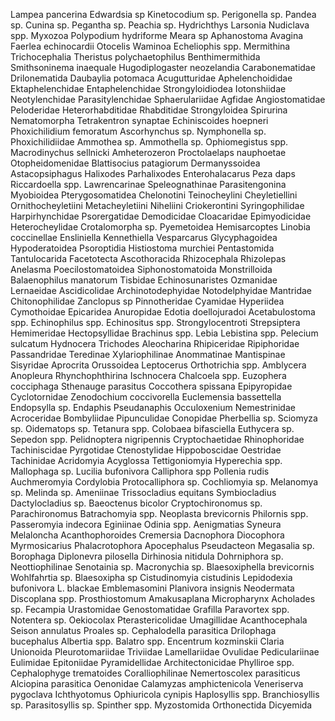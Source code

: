 Lampea pancerina
Edwardsia sp
Kinetocodium sp.
Perigonella sp.
Pandea sp.
Cunina sp.
Pegantha sp.
Peachia sp.
Hydrichthys
Larsonia
Nudiclava spp.
Myxozoa
Polypodium hydriforme
Meara sp
Aphanostoma
Avagina
Faerlea echinocardii
Otocelis
Waminoa
Echeliophis spp.
Mermithina
Trichocephalia
Theristus polychaetophilus
Benthimermithida
Smithsoninema inaequale
Hugodiplogaster neozelandia
Carabonematidae
Drilonematida
Daubaylia potomaca
Acugutturidae
Aphelenchoididae
Ektaphelenchidae
Entaphelenchidae
Strongyloidiodea
Iotonshiidae
Neotylenchidae
Parasitylenchidae
Sphaerulariidae
Agfidae
Angiostomatidae
Peloderidae
Heterorhabditidae
Rhabditidae
Strongyloidea
Spirurina
Nematomorpha
Tetrakentron synaptae
Echiniscoides hoepneri
Phoxichilidium femoratum
Ascorhynchus sp.
Nymphonella sp.
Phoxichilidiidae
Ammothea sp.
Ammothella sp.
Ophiomegistus spp.
Macrodinychus sellnicki
Amheterozeron
Proctolaelaps nauphoetae
Otopheidomenidae
Blattisocius patagiorum
Dermanyssoidea
Astacopsiphagus
Halixodes
Parhalixodes
Enterohalacarus
Peza daps
Riccardoella spp.
Lawrencarinae
Speleognathinae
Parasitengonina
Myobioidea
Pterygosomatidea
Chelonotini
Teinocheylini
Cheyletiellini
Ornithocheyletiini
Metacheyletiini
Niheliini
Criokerontini
Syringophilidae
Harpirhynchidae
Psorergatidae
Demodicidae
Cloacaridae
Epimyodicidae
Heterocheylidae
Crotalomorpha sp.
Pyemetoidea
Hemisarcoptes
Linobia coccinellae
Ensliniella
Kennethiella
Vesparcarus
Glycyphagoidea
Hypoderatoidea
Psoroptidia
Histiostoma murchiei
Pentastomida
Tantulocarida
Facetotecta
Ascothoracida
Rhizocephala
Rhizolepas
Anelasma
Poecilostomatoidea
Siphonostomatoida
Monstrilloida
Balaenophilus manatorum
Tisbidae
Echinosunaristes
Ozmanidae
Lernaeidae
Ascidicolidae
Archinotodephyidae
Notodelphyidae
Mantridae
Chitonophilidae
Zanclopus sp
Pinnotheridae
Cyamidae
Hyperiidea
Cymothoidae
Epicaridea
Anuropidae
Edotia doellojuradoi
Acetabulostoma spp.
Echinophilus spp.
Echinositus spp.
Strongylocentroti
Strepsiptera
Hemimeridae
Hectopsyllidae
Brachinus spp.
Lebia
Lebistina spp.
Pelecium sulcatum
Hydnocera
Trichodes
Aleocharina
Rhipiceridae
Ripiphoridae
Passandridae
Teredinae
Xylariophilinae
Anommatinae
Mantispinae
Sisyridae
Aprocrita
Orussoidea
Leptocerus
Orthotrichia spp.
Amblycera
Anopleura
Rhynchophthirina
Ischnocera
Chalcoela spp.
Euzophera cocciphaga
Sthenauge parasitus
Coccothera spissana
Epipyropidae
Cyclotornidae
Zenodochium coccivorella
Euclemensia bassettella
Endopsylla sp.
Endaphis
Pseudanaphis
Occuloxenium
Nemestrinidae
Acroceridae
Bombyliidae
Pipunculidae
Conopidae
Pherbellia sp.
Sciomyza sp.
Oidematops sp.
Tetanura spp.
Colobaea bifasciella
Euthycera sp.
Sepedon spp.
Pelidnoptera nigripennis
Cryptochaetidae
Rhinophoridae
Tachiniscidae
Pyrgotidae
Ctenostylidae
Hippoboscidae
Oestridae
Tachinidae
Acridomyia
Acyglossa
Tettigoniomyia
Hyperechia spp.
Mallophaga sp.
Lucilia bufonivora
Calliphora spp
Pollenia rudis
Auchmeromyia
Cordylobia
Protocalliphora sp.
Cochliomyia sp.
Melanomya sp.
Melinda sp.
Ameniinae
Trissocladius equitans
Symbiocladius
Dactylocladius sp.
Baeoctenus bicolor
Cryptochironomus sp.
Parachironomus
Batrachomyia spp.
Neoplasta brevicornis
Philornis spp.
Passeromyia indecora
Eginiinae
Odinia spp.
Aenigmatias
Syneura
Melaloncha
Acanthophoroides
Cremersia
Dacnophora
Diocophora
Myrmosicarius
Phalacrotophora
Apocephalus
Pseudacteon
Megasalia sp.
Borophaga
Diplonevra pilosella
Dirhinosia nitidula
Dohrniphora sp.
Neottiophilinae
Senotainia sp.
Macronychia sp.
Blaesoxiphella brevicornis
Wohlfahrtia sp.
Blaesoxipha sp
Cistudinomyia cistudinis
Lepidodexia bufonivora
L. blackae
Emblemasomini
Planivora insignis
Neodermata
Discoplana spp.
Prosthiostomum
Amakusaplana
Micropharynx
Acholades sp.
Fecampia
Urastomidae
Genostomatidae
Grafilla
Paravortex spp.
Notentera sp.
Oekiocolax
Pterastericolidae
Umagillidae
Acanthocephala
Seison annulatus
Proales sp.
Cephalodella parasitica
Drilophaga bucephalus
Albertia spp.
Balatro spp.
Encentrum kozminskii
Claria
Unionoida
Pleurotomariidae
Triviidae
Lamellariidae
Ovulidae
Pediculariinae
Eulimidae
Epitoniidae
Pyramidellidae
Architectonicidae
Phylliroe spp.
Cephalophyge trematoides
Coralliophilinae
Nemertoscolex parasiticus
Alciopina parasitica
Oenonidae
Calamyzas amphictenicola
Veneriserva pygoclava
Ichthyotomus
Ophiuricola cynipis
Haplosyllis spp.
Branchiosyllis sp.
Parasitosyllis sp.
Spinther spp.
Myzostomida
Orthonectida
Dicyemida